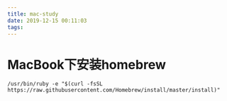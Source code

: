 ```yaml
---
title: mac-study
date: 2019-12-15 00:11:03
tags:
---
```


# MacBook下安装homebrew

```shell
/usr/bin/ruby -e "$(curl -fsSL https://raw.githubusercontent.com/Homebrew/install/master/install)"
```

